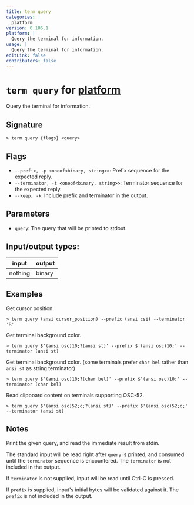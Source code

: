 ```yaml
---
title: term query
categories: |
  platform
version: 0.106.1
platform: |
  Query the terminal for information.
usage: |
  Query the terminal for information.
editLink: false
contributors: false
---
```

<!-- This file is automatically generated. Please edit the command in https://github.com/nushell/nushell instead. -->

# `term query` for [platform](/commands/categories/platform.md)

<div class='command-title'>Query the terminal for information.</div>

## Signature

```> term query {flags} <query>```

## Flags

 -  `--prefix, -p <oneof<binary, string>>`: Prefix sequence for the expected reply.
 -  `--terminator, -t <oneof<binary, string>>`: Terminator sequence for the expected reply.
 -  `--keep, -k`: Include prefix and terminator in the output.

## Parameters

 -  `query`: The query that will be printed to stdout.


## Input/output types:

| input   | output |
| ------- | ------ |
| nothing | binary |
## Examples

Get cursor position.
```nu
> term query (ansi cursor_position) --prefix (ansi csi) --terminator 'R'

```

Get terminal background color.
```nu
> term query $'(ansi osc)10;?(ansi st)' --prefix $'(ansi osc)10;' --terminator (ansi st)

```

Get terminal background color. (some terminals prefer `char bel` rather than `ansi st` as string terminator)
```nu
> term query $'(ansi osc)10;?(char bel)' --prefix $'(ansi osc)10;' --terminator (char bel)

```

Read clipboard content on terminals supporting OSC-52.
```nu
> term query $'(ansi osc)52;c;?(ansi st)' --prefix $'(ansi osc)52;c;' --terminator (ansi st)

```

## Notes
Print the given query, and read the immediate result from stdin.

The standard input will be read right after `query` is printed, and consumed until the `terminator`
sequence is encountered. The `terminator` is not included in the output.

If `terminator` is not supplied, input will be read until Ctrl-C is pressed.

If `prefix` is supplied, input's initial bytes will be validated against it.
The `prefix` is not included in the output.